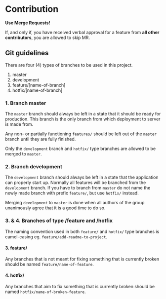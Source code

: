 # Contribution

**Use Merge Requests!**

If, and only if, you have received verbal approval for a feature from **all other contributors**, you are allowed to skip MR.

## Git guidelines

There are four (4) types of branches to be used in this project.

1. master
2. development
3. feature/[name-of-branch]
4. hotfix/[name-of-branch]

### 1. Branch master

The `master` branch should always be left in a state that it should be ready for production. This branch is the only branch from which deployment to server is made from.

Any non- or partially functioning `features/` should be left out of the `master` branch until they are fully finished.

Only the `development` branch and `hotfix/` type branches are allowed to be merged to `master`.

### 2. Branch development

The `development` branch should always be left in a state that the application can properly start up. Normally all features will be branched from the `development` branch. If you have to branch from `master` do not name the newly made branch with prefix `feature/`, but use `hotfix/` instead.

Merging `development` to `master` is done when all authors of the group unanimously agree that it is a good time to do so.

### 3. & 4. Branches of type /feature and /hotfix

The naming convention used in both `feature/` and `hotfix/` type branches is camel-casing eg. `feature/add-readme-to-project`.

#### 3. feature/

Any branches that is not meant for fixing something that is currently broken should be named `feature/name-of-feature`.

#### 4. hotfix/

Any branches that aim to fix something that is currently broken should be named `hotfix/name-of-broken-feature`.
